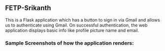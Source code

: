 ## FETP-Srikanth
This is a Flask application which has a button to sign in via Gmail and allows us to authenticate using Gmail. On successful authentication, the web application displays basic info like profile picture name and email.

### Sample Screenshots of how the application renders:
